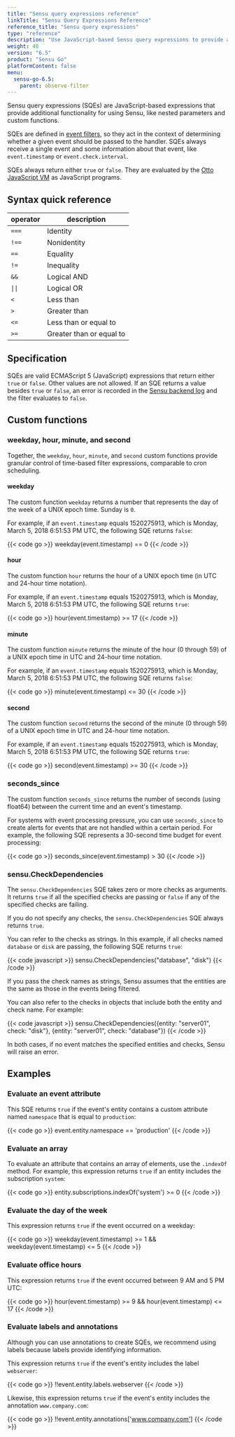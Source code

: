 ```yaml
---
title: "Sensu query expressions reference"
linkTitle: "Sensu Query Expressions Reference"
reference_title: "Sensu query expressions"
type: "reference"
description: "Use JavaScript-based Sensu query expressions to provide additional event filter functionality so you can directly evaluate Sensu resources."
weight: 40
version: "6.5"
product: "Sensu Go"
platformContent: false 
menu:
  sensu-go-6.5:
    parent: observe-filter
---
```


Sensu query expressions (SQEs) are JavaScript-based expressions that provide additional functionality for using Sensu, like nested parameters and custom functions.

SQEs are defined in [event filters][3], so they act in the context of determining whether a given event should be passed to the handler.
SQEs always receive a single event and some information about that event, like `event.timestamp` or `event.check.interval`.

SQEs always return either `true` or `false`.
They are evaluated by the [Otto JavaScript VM][1] as JavaScript programs.

## Syntax quick reference

<table>
<thead>
<tr>
<th>operator</th>
<th>description</th>
</tr>
</thead>
<tbody>
<tr>
<td><code>===</code></td>
<td>Identity</td>
</tr>
<tr>
<td><code>!==</code></td>
<td>Nonidentity</td>
</tr>
<tr>
<td><code>==</code></td>
<td>Equality</td>
</tr>
<tr>
<td><code>!=</code></td>
<td>Inequality</td>
</tr>
<tr>
<td><code>&&</code></td>
<td>Logical AND</td>
</tr>
<tr>
<td><code>||</code></td>
<td>Logical OR</td>
</tr>
<tr>
<td><code><</code></td>
<td>Less than</td>
</tr>
<tr>
<td><code>></code></td>
<td>Greater than</td>
</tr>
<tr>
<td><code><=</code></td>
<td>Less than or equal to</td>
</tr>
<tr>
<td><code>>=</code></td>
<td>Greater than or equal to</td>
</tr>
</tbody>
</table>

## Specification

SQEs are valid ECMAScript 5 (JavaScript) expressions that return either `true` or `false`.
Other values are not allowed.
If an SQE returns a value besides `true` or `false`, an error is recorded in the [Sensu backend log][2] and the filter evaluates to `false`.

## Custom functions

### weekday, hour, minute, and second

Together, the `weekday`, `hour`, `minute`, and `second` custom functions provide granular control of time-based filter expressions, comparable to cron scheduling.

#### weekday

The custom function `weekday` returns a number that represents the day of the week of a UNIX epoch time.
Sunday is `0`.

For example, if an `event.timestamp` equals 1520275913, which is Monday, March 5, 2018 6:51:53 PM UTC, the following SQE returns `false`:

{{< code go >}}
weekday(event.timestamp) == 0
{{< /code >}}

#### hour

The custom function `hour` returns the hour of a UNIX epoch time (in UTC and 24-hour time notation).

For example, if an `event.timestamp` equals 1520275913, which is Monday, March 5, 2018 6:51:53 PM UTC, the following SQE returns `true`:

{{< code go >}}
hour(event.timestamp) >= 17
{{< /code >}}

#### minute

The custom function `minute` returns the minute of the hour (0 through 59) of a UNIX epoch time in UTC and 24-hour time notation.

For example, if an `event.timestamp` equals 1520275913, which is Monday, March 5, 2018 6:51:53 PM UTC, the following SQE returns `false`:

{{< code go >}}
minute(event.timestamp) <= 30
{{< /code >}}

#### second

The custom function `second` returns the second of the minute (0 through 59) of a UNIX epoch time in UTC and 24-hour time notation.

For example, if an `event.timestamp` equals 1520275913, which is Monday, March 5, 2018 6:51:53 PM UTC, the following SQE returns `true`:

{{< code go >}}
second(event.timestamp) >= 30
{{< /code >}}

### seconds_since

The custom function `seconds_since` returns the number of seconds (using float64) between the current time and an event's timestamp.

For systems with event processing pressure, you can use `seconds_since` to create alerts for events that are not handled within a certain period.
For example, the following SQE represents a 30-second time budget for event processing:

{{< code go >}}
seconds_since(event.timestamp) > 30
{{< /code >}}

### sensu.CheckDependencies

The `sensu.CheckDependencies` SQE takes zero or more checks as arguments.
It returns `true` if all the specified checks are passing or `false` if any of the specified checks are failing.

If you do not specify any checks, the `sensu.CheckDependencies` SQE always returns `true`.

You can refer to the checks as strings.
In this example, if all checks named `database` or `disk` are passing, the following SQE returns `true`:

{{< code javascript >}}
sensu.CheckDependencies("database", "disk")
{{< /code >}}

If you pass the check names as strings, Sensu assumes that the entities are the same as those in the events being filtered.

You can also refer to the checks in objects that include both the entity and check name.
For example:

{{< code javascript >}}
sensu.CheckDependencies({entity: "server01", check: "disk"}, {entity: "server01", check: "database"})
{{< /code >}}

In both cases, if no event matches the specified entities and checks, Sensu will raise an error.

## Examples

### Evaluate an event attribute

This SQE returns `true` if the event's entity contains a custom attribute named `namespace` that is equal to `production`:

{{< code go >}}
event.entity.namespace == 'production'
{{< /code >}}

### Evaluate an array

To evaluate an attribute that contains an array of elements, use the `.indexOf` method.
For example, this expression returns `true` if an entity includes the subscription `system`:

{{< code go >}}
entity.subscriptions.indexOf('system') >= 0
{{< /code >}}

### Evaluate the day of the week

This expression returns `true` if the event occurred on a weekday:

{{< code go >}}
weekday(event.timestamp) >= 1 && weekday(event.timestamp) <= 5
{{< /code >}}

### Evaluate office hours

This expression returns `true` if the event occurred between 9 AM and 5 PM UTC:

{{< code go >}}
hour(event.timestamp) >= 9 && hour(event.timestamp) <= 17
{{< /code >}}

### Evaluate labels and annotations

Although you can use annotations to create SQEs, we recommend using labels because labels provide identifying information.

This expression returns `true` if the event's entity includes the label `webserver`:

{{< code go >}}
!!event.entity.labels.webserver
{{< /code >}}

Likewise, this expression returns `true` if the event's entity includes the annotation `www.company.com`:

{{< code go >}}
!!event.entity.annotations['www.company.com']
{{< /code >}}


[1]: https://github.com/robertkrimen/otto
[2]: ../../observe-schedule/backend/#event-logging
[3]: ../filters/#build-event-filter-expressions-with-sensu-query-expressions
